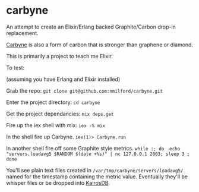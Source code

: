 carbyne
=======

An attempt to create an Elixir/Erlang backed Graphite/Carbon drop-in replacement.  

[Carbyne](http://www.extremetech.com/extreme/163997-carbyne-a-new-form-of-carbon-thats-stronger-than-graphene) is also a form of carbon that is stronger than graphene or diamond.

This is primarily a project to teach me Elixir.

To test:

(assuming you have Erlang and Elixir installed)

Grab the repo:
`git clone git@github.com:nmilford/carbyne.git`

Enter the project directory:
`cd carbyne`

Get the project dependancies:
`mix deps.get`

Fire up the iex shell with mix:
`iex -S mix`

In the shell fire up Carbyne.
`iex(1)> Carbyne.run`

In another shell fire off some Graphite style metrics.
`while :; do  echo "servers.loadavg5 $RANDOM $(date +%s)" | nc 127.0.0.1 2003; sleep 3 ; done`

You'll see plain text files created in `/var/tmp/carbyne/servers/loadavg5/` named for the timestamp containing the metric value. Eventually they'll be whisper files or be dropped into [KairosDB](https://code.google.com/p/kairosdb/).